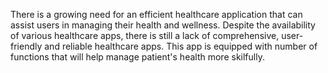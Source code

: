 There is a growing need for an efficient healthcare application that can assist users in managing their health and wellness. Despite the availability of various healthcare apps, there is still a lack of comprehensive, user-friendly and reliable healthcare apps.
This app is equipped with number of functions that will help manage patient's health more skilfully.
